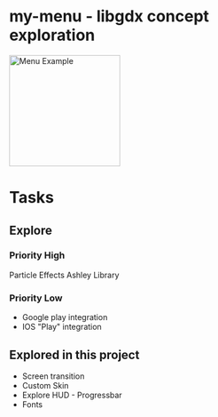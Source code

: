 # my-menu - libgdx concept exploration

<img alt="Menu Example" src="https://user-images.githubusercontent.com/3188846/283176107-30517c4d-26a0-4e30-8d34-139cdefaf6f6.png" width="200"/>

# Tasks

## Explore
### Priority High
Particle Effects
Ashley
Library

### Priority Low
* Google play integration
* IOS "Play" integration

## Explored in this project
* Screen transition 
* Custom Skin
* Explore HUD - Progressbar
* Fonts

